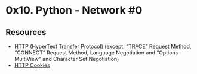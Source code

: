 # 0x10. Python - Network #0

## Resources
- [HTTP (HyperText Transfer Protocol)](https://intranet.alxswe.com/rltoken/rAon_EpQ6PGl8N0plySn4A) (except: “TRACE” Request Method, “CONNECT” Request Method, Language Negotiation and “Options MultiView” and Character Set Negotiation)
- [HTTP Cookies](https://intranet.alxswe.com/rltoken/MhVCl_0oviQldWPn5oX-NQ)
